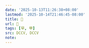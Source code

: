 ```yaml
---
date: '2025-10-13T11:26:38+08:00'
lastmod: '2025-10-14T21:46:45-08:00'
title: 󰒌
url: 󰒌
tags: [早, 甲]
src: DCCV, DCCV
note:
---
```

